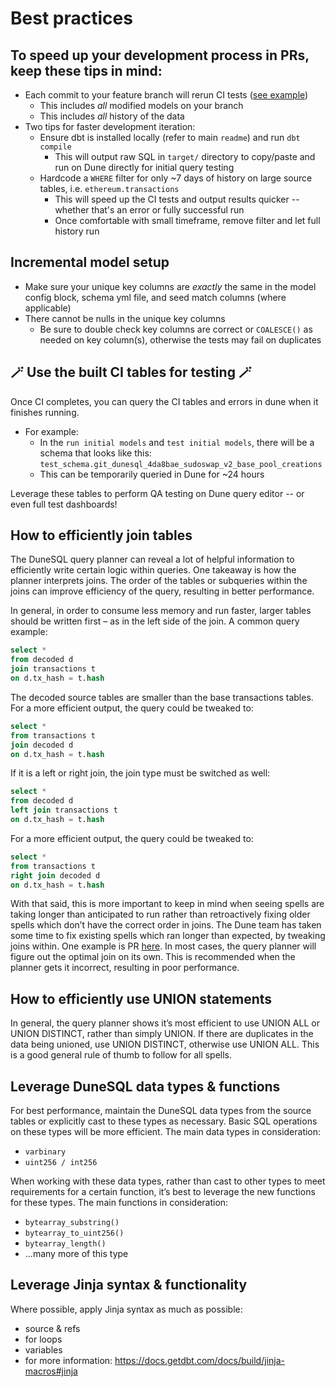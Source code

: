# Best practices

## To speed up your development process in PRs, keep these tips in mind:

- Each commit to your feature branch will rerun CI tests ([see example](https://github.com/duneanalytics/spellbook/actions/runs/8202519819/job/22433451880?pr=5519))
    - This includes *all* modified models on your branch
    - This includes *all* history of the data
- Two tips for faster development iteration:
    - Ensure dbt is installed locally (refer to main `readme`) and run `dbt compile`
        - This will output raw SQL in `target/` directory to copy/paste and run on Dune directly for initial query testing
    - Hardcode a `WHERE` filter for only ~7 days of history on large source tables, i.e. `ethereum.transactions`
        - This will speed up the CI tests and output results quicker -- whether that's an error or fully successful run
        - Once comfortable with small timeframe, remove filter and let full history run

## Incremental model setup
- Make sure your unique key columns are *exactly* the same in the model config block, schema yml file, and seed match columns (where applicable)
- There cannot be nulls in the unique key columns
    - Be sure to double check key columns are correct or `COALESCE()` as needed on key column(s), otherwise the tests may fail on duplicates

## 🪄 Use the built CI tables for testing 🪄

Once CI completes, you can query the CI tables and errors in dune when it finishes running.
- For example:
    - In the `run initial models` and `test initial models`, there will be a schema that looks like this: `test_schema.git_dunesql_4da8bae_sudoswap_v2_base_pool_creations`
    - This can be temporarily queried in Dune for ~24 hours

Leverage these tables to perform QA testing on Dune query editor -- or even full test dashboards!

## How to efficiently join tables
The DuneSQL query planner can reveal a lot of helpful information to efficiently write certain logic within queries. One takeaway is how the planner interprets joins. The order of the tables or subqueries within the joins can improve efficiency of the query, resulting in better performance.

In general, in order to consume less memory and run faster, larger tables should be written first – as in the left side of the join. A common query example:
```sql
select *
from decoded d
join transactions t
on d.tx_hash = t.hash
```

The decoded source tables are smaller than the base transactions tables. For a more efficient output, the query could be tweaked to:
```sql
select *
from transactions t
join decoded d
on d.tx_hash = t.hash
```
If it is a left or right join, the join type must be switched as well:
```sql
select * 
from decoded d
left join transactions t
on d.tx_hash = t.hash
```
For a more efficient output, the query could be tweaked to:
```sql
select *
from transactions t
right join decoded d
on d.tx_hash = t.hash
```
With that said, this is more important to keep in mind when seeing spells are taking longer than anticipated to run rather than retroactively fixing older spells which don’t have the correct order in joins. The Dune team has taken some time to fix existing spells which ran longer than expected, by tweaking joins within. One example is PR [here](https://github.com/duneanalytics/spellbook/pull/4003/files). In most cases, the query planner will figure out the optimal join on its own. This is recommended when the planner gets it incorrect, resulting in poor performance.

## How to efficiently use UNION statements
In general, the query planner shows it’s most efficient to use UNION ALL or UNION DISTINCT, rather than simply UNION. If there are duplicates in the data being unioned, use UNION DISTINCT, otherwise use UNION ALL. This is a good general rule of thumb to follow for all spells.

## Leverage DuneSQL data types & functions
For best performance, maintain the DuneSQL data types from the source tables or explicitly cast to these types as necessary. Basic SQL operations on these types will be more efficient. The main data types in consideration:
- `varbinary`
- `uint256 / int256`

When working with these data types, rather than cast to other types to meet requirements for a certain function, it’s best to leverage the new functions for these types. The main functions in consideration:
- `bytearray_substring()`
- `bytearray_to_uint256()`
- `bytearray_length()`
- …many more of this type

## Leverage Jinja syntax & functionality
Where possible, apply Jinja syntax as much as possible:
- source & refs
- for loops
- variables
- for more information: https://docs.getdbt.com/docs/build/jinja-macros#jinja
